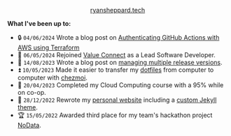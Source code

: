 <p align="center"><a href="https://ryansheppard.tech" target="_blank">ryansheppard.tech</a></p>

**What I've been up to:**

- 🔒 `04/06/2024` Wrote a blog post on [Authenticating GitHub Actions with AWS using Terraform](https://ryansheppard.tech/2024/06/04/authenticating_github_actions_with_aws_using_terraform.html)
- :ox: `06/05/2024` Rejoined [Value Connect](https://www.valueconnect.ca) as a Lead Software Developer.
- 📗 `14/08/2023` Wrote a blog post on [managing multiple release versions](https://ryansheppard.tech/2023/08/02/a-case-study-on-managing-multiple-release-versions.html).
- :arrow_double_up: `10/05/2023` Made it easier to transfer my [dotfiles](https://www.github.com/ryanshepps/dotfiles) from computer to computer with [chezmoi](https://github.com/twpayne/chezmoi).
- :school: `20/04/2023` Completed my Cloud Computing course with a 95% while on co-op.
- :tada: `28/12/2022` Rewrote my [personal website](https://ryansheppard.tech) including a [custom Jekyll theme](https://github.com/ryanshepps/jekyll-theme-minimal-ryan).
- :trophy: `15/05/2022` Awarded third place for my team's hackathon project [NoData](https://github.com/ryanshepps/NoData).
